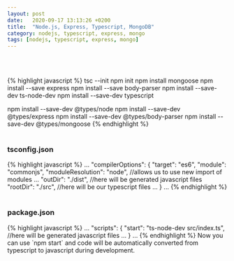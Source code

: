```yaml
---
layout: post
date:   2020-09-17 13:13:26 +0200
title:  "Node.js, Express, Typescript, MongoDB"
category: nodejs, typescript, express, mongo
tags: [nodejs, typescript, express, mongo]
---
```



<br /><br />

{% highlight javascript %}
tsc --init
npm init
npm install mongoose
npm install --save express
npm install --save body-parser
npm install --save-dev ts-node-dev 
npm install --save-dev typescript

npm install --save-dev @types/node
npm install --save-dev @types/express
npm install --save-dev @types/body-parser
npm install --save-dev @types/mongoose
{% endhighlight %}
<br /><br />

<h3>tsconfig.json</h3>
{% highlight javascript %}
...
"compilerOptions": {
    "target": "es6",
    "module": "commonjs",
    "moduleResolution": "node",  //allows us to use new import of modules
    ...
    "outDir": "./dist",   //here will be generated javascript files
    "rootDir": "./src",   //here will be our typescript files
    ...
}
...
{% endhighlight %}
<br /><br />


<h3>package.json</h3>
{% highlight javascript %}
...
"scripts": {
    "start": "ts-node-dev src/index.ts",   //here will be generated javascript files
    ...
}
...
{% endhighlight %}
Now you can use `npm start` and code will be automatically converted from typescript to javascript during development.